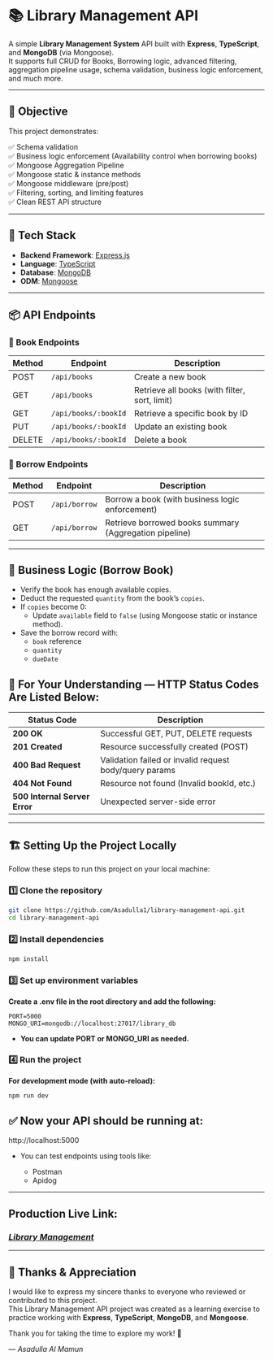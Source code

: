 # 📚 Library Management API

A simple **Library Management System** API built with **Express**, **TypeScript**, and **MongoDB** (via Mongoose).  
It supports full CRUD for Books, Borrowing logic, advanced filtering, aggregation pipeline usage, schema validation, business logic enforcement, and much more.

---

## 🎯 Objective

This project demonstrates:

✅ Schema validation  
✅ Business logic enforcement (Availability control when borrowing books)  
✅ Mongoose Aggregation Pipeline  
✅ Mongoose static & instance methods  
✅ Mongoose middleware (pre/post)  
✅ Filtering, sorting, and limiting features  
✅ Clean REST API structure

---

## 🚀 Tech Stack

- **Backend Framework**: [Express.js](https://expressjs.com/)
- **Language**: [TypeScript](https://www.typescriptlang.org/)
- **Database**: [MongoDB](https://www.mongodb.com/)
- **ODM**: [Mongoose](https://mongoosejs.com/)

---

## 📦 API Endpoints

### 📘 Book Endpoints

| Method | Endpoint             | Description                                   |
| ------ | -------------------- | --------------------------------------------- |
| POST   | `/api/books`         | Create a new book                             |
| GET    | `/api/books`         | Retrieve all books (with filter, sort, limit) |
| GET    | `/api/books/:bookId` | Retrieve a specific book by ID                |
| PUT    | `/api/books/:bookId` | Update an existing book                       |
| DELETE | `/api/books/:bookId` | Delete a book                                 |

### 📖 Borrow Endpoints

| Method | Endpoint      | Description                                            |
| ------ | ------------- | ------------------------------------------------------ |
| POST   | `/api/borrow` | Borrow a book (with business logic enforcement)        |
| GET    | `/api/borrow` | Retrieve borrowed books summary (Aggregation pipeline) |

---

## 🔄 Business Logic (Borrow Book)

- Verify the book has enough available copies.
- Deduct the requested `quantity` from the book’s `copies`.
- If `copies` become 0:
  - Update `available` field to `false` (using Mongoose static or instance method).
- Save the borrow record with:
  - `book` reference
  - `quantity`
  - `dueDate`

## 🚦 For Your Understanding — HTTP Status Codes Are Listed Below:

| Status Code                   | Description                                            |
| ----------------------------- | ------------------------------------------------------ |
| **200 OK**                    | Successful GET, PUT, DELETE requests                   |
| **201 Created**               | Resource successfully created (POST)                   |
| **400 Bad Request**           | Validation failed or invalid request body/query params |
| **404 Not Found**             | Resource not found (Invalid bookId, etc.)              |
| **500 Internal Server Error** | Unexpected server-side error                           |

---

## 🏗️ Setting Up the Project Locally

Follow these steps to run this project on your local machine:

### 1️⃣ Clone the repository

```bash
git clone https://github.com/Asadulla1/library-management-api.git
cd library-management-api
```

### 2️⃣ Install dependencies

```bash
npm install
```

### 3️⃣ Set up environment variables

**Create a .env file in the root directory and add the following:**

```env
PORT=5000
MONGO_URI=mongodb://localhost:27017/library_db
```

- **You can update PORT or MONGO_URI as needed.**

### 4️⃣ Run the project

**For development mode (with auto-reload):**

```bash
npm run dev
```

## ✅ Now your API should be running at:

http://localhost:5000

- You can test endpoints using tools like:

  - Postman
  - Apidog

---

## Production Live Link:

### **_[Library Management](https://library-management-rose-ten.vercel.app/)_**

---

## 🙏 Thanks & Appreciation

I would like to express my sincere thanks to everyone who reviewed or contributed to this project.  
This Library Management API project was created as a learning exercise to practice working with **Express**, **TypeScript**, **MongoDB**, and **Mongoose**.

Thank you for taking the time to explore my work! 🚀

— _Asadulla Al Mamun_
